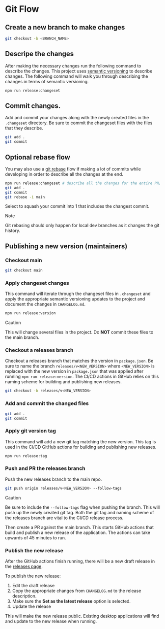 # Git Flow

## Create a new branch to make changes

```bash
git checkout -b <BRANCH_NAME>
```

## Descripe the changes

After making the necessary changes run the following command to describe the changes.
This project uses [semantic versioning](https://semver.org/) to describe changes.
The following command will walk you through describing the changes in terms of semantic versioning.

```bash
npm run release:changeset
```

## Commit changes.

Add and commit your changes along with the newly created files in the `.changeset` directory.
Be sure to commit the changeset files with the files that they describe.

```bash
git add .
git commit
```

## Optional rebase flow

You may also use a [git rebase](https://www.sitepoint.com/git-interactive-rebase-guide/) flow if making a lot of commits while developing in order to describe all the changes at the end.

```bash
npm run release:changeset # describe all the changes for the entire PR/set of commits
git add .
git commit
git rebase -i main
```

Select to squash your commit into 1 that includes the changest commit.

> [!NOTE]
> Git rebasing should only happen for local dev branches as it changes the git history.

## Publishing a new version (maintainers)

### Checkout main

```bash
git checkout main
```

### Apply changeset changes

This command will iterate through the changeset files in `.changeset` and apply the appropriate semantic versioning updates to the project and document the changes in `CHANGELOG.md`.

```bash
npm run release:version
```

> [!CAUTION]
> This will change several files in the project. Do **NOT** commit these files to the main branch.

### Checkout a releases branch

Checkout a releases branch that matches the version in `package.json`. Be sure to name the branch `releases/v<NEW_VERSION>` where `<NEW_VERSION>` is replaced with the new version in `package.json` that was applied after running `npm run release:version`. The CI/CD actions in GitHub relies on this naming scheme for building and publishing new releases.

```bash
git checkout -b releases/v<NEW_VERSION>
```

### Add and commit the changed files

```bash
git add .
git commit
```

### Apply git version tag

This command will add a new git tag matching the new version. This tag is used in the CI/CD GitHub actions for building and publishing new releases.

```bash
npm run release:tag
```

### Push and PR the releases branch

Push the new releases branch to the main repo.

```bash
git push origin releases/v<NEW_VERSION> --follow-tags
```

> [!CAUTION]
> Be sure to include the `--follow-tags` flag when pushing the branch. This will push up the newly created git tag. Both the git tag and naming scheme of the releases branch are vital to the CI/CD release process.

Then create a PR against the main branch. This starts GitHub actions that build and publish a new release of the application.
The actions can take upwards of 45 minutes to run.

### Publish the new release

After the GitHub actions finish running, there will be a new draft release in the [releases page](https://github.com/gitrules/desktop-application/releases).

To publish the new release:

1. Edit the draft release
2. Copy the appropriate changes from `CHANGELOG.md` to the release description.
3. Make sure the **Set as the latest release** option is selected.
4. Update the release

This will make the new release public. Existing desktop applications will find and update to the new release when running.
